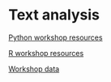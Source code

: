 # Text analysis

[Python workshop resources](./Python/README.md)

[R workshop resources](./R)

[Workshop data](https://github.com/DecodedCo/data-resources/raw/master/datasets/text_analysis_workshop_data.zip)

